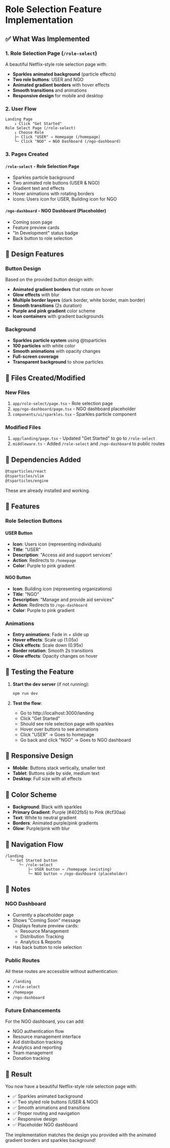 # Role Selection Feature Implementation

## ✅ What Was Implemented

### 1. Role Selection Page (`/role-select`)
A beautiful Netflix-style role selection page with:
- **Sparkles animated background** (particle effects)
- **Two role buttons**: USER and NGO
- **Animated gradient borders** with hover effects
- **Smooth transitions** and animations
- **Responsive design** for mobile and desktop

### 2. User Flow

```
Landing Page
    ↓ Click "Get Started"
Role Select Page (/role-select)
    ↓ Choose Role
    ├─ Click "USER" → Homepage (/homepage)
    └─ Click "NGO" → NGO Dashboard (/ngo-dashboard)
```

### 3. Pages Created

#### `/role-select` - Role Selection Page
- Sparkles particle background
- Two animated role buttons (USER & NGO)
- Gradient text and effects
- Hover animations with rotating borders
- Icons: Users icon for USER, Building icon for NGO

#### `/ngo-dashboard` - NGO Dashboard (Placeholder)
- Coming soon page
- Feature preview cards
- "In Development" status badge
- Back button to role selection

## 🎨 Design Features

### Button Design
Based on the provided button design with:
- **Animated gradient borders** that rotate on hover
- **Glow effects** with blur
- **Multiple border layers** (dark border, white border, main border)
- **Smooth transitions** (2s duration)
- **Purple and pink gradient** color scheme
- **Icon containers** with gradient backgrounds

### Background
- **Sparkles particle system** using @tsparticles
- **100 particles** with white color
- **Smooth animations** with opacity changes
- **Full-screen coverage**
- **Transparent background** to show particles

## 📂 Files Created/Modified

### New Files
1. `app/role-select/page.tsx` - Role selection page
2. `app/ngo-dashboard/page.tsx` - NGO dashboard placeholder
3. `components/ui/sparkles.tsx` - Sparkles particle component

### Modified Files
1. `app/landing/page.tsx` - Updated "Get Started" to go to `/role-select`
2. `middleware.ts` - Added `/role-select` and `/ngo-dashboard` to public routes

## 🔧 Dependencies Added

```bash
@tsparticles/react
@tsparticles/slim
@tsparticles/engine
```

These are already installed and working.

## 🎯 Features

### Role Selection Buttons

#### USER Button
- **Icon**: Users icon (representing individuals)
- **Title**: "USER"
- **Description**: "Access aid and support services"
- **Action**: Redirects to `/homepage`
- **Color**: Purple to pink gradient

#### NGO Button
- **Icon**: Building icon (representing organizations)
- **Title**: "NGO"
- **Description**: "Manage and provide aid services"
- **Action**: Redirects to `/ngo-dashboard`
- **Color**: Purple to pink gradient

### Animations
- **Entry animations**: Fade in + slide up
- **Hover effects**: Scale up (1.05x)
- **Click effects**: Scale down (0.95x)
- **Border rotation**: Smooth 2s transitions
- **Glow effects**: Opacity changes on hover

## 🧪 Testing the Feature

1. **Start the dev server** (if not running):
   ```bash
   npm run dev
   ```

2. **Test the flow**:
   - Go to http://localhost:3000/landing
   - Click "Get Started"
   - Should see role selection page with sparkles
   - Hover over buttons to see animations
   - Click "USER" → Goes to homepage
   - Go back and click "NGO" → Goes to NGO dashboard

## 📱 Responsive Design

- **Mobile**: Buttons stack vertically, smaller text
- **Tablet**: Buttons side by side, medium text
- **Desktop**: Full size with all effects

## 🎨 Color Scheme

- **Background**: Black with sparkles
- **Primary Gradient**: Purple (#402fb5) to Pink (#cf30aa)
- **Text**: White to neutral gradient
- **Borders**: Animated purple/pink gradients
- **Glow**: Purple/pink with blur

## 🔄 Navigation Flow

```
/landing
  └─ Get Started button
      └─ /role-select
          ├─ USER button → /homepage (existing)
          └─ NGO button → /ngo-dashboard (placeholder)
```

## 📝 Notes

### NGO Dashboard
- Currently a placeholder page
- Shows "Coming Soon" message
- Displays feature preview cards:
  - Resource Management
  - Distribution Tracking
  - Analytics & Reports
- Has back button to role selection

### Public Routes
All these routes are accessible without authentication:
- `/landing`
- `/role-select`
- `/homepage`
- `/ngo-dashboard`

### Future Enhancements
For the NGO dashboard, you can add:
- NGO authentication flow
- Resource management interface
- Aid distribution tracking
- Analytics and reporting
- Team management
- Donation tracking

## 🎉 Result

You now have a beautiful Netflix-style role selection page with:
- ✅ Sparkles animated background
- ✅ Two styled role buttons (USER & NGO)
- ✅ Smooth animations and transitions
- ✅ Proper routing and navigation
- ✅ Responsive design
- ✅ Placeholder NGO dashboard

The implementation matches the design you provided with the animated gradient borders and sparkles background!
